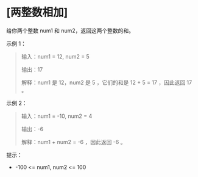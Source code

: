 #  [两整数相加]

给你两个整数 num1 和 num2，返回这两个整数的和。
 

示例 1：

> 输入：num1 = 12, num2 = 5
> 
> 输出：17
> 
> 解释：num1 是 12，num2 是 5 ，它们的和是 12 + 5 = 17 ，因此返回 17 。

示例 2：

> 输入：num1 = -10, num2 = 4
> 
> 输出：-6
> 
> 解释：num1 + num2 = -6 ，因此返回 -6 。
 

提示：

- -100 <= num1, num2 <= 100


